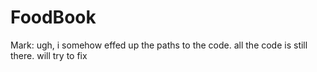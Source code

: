 FoodBook
========

Mark: ugh, i somehow effed up the paths to the code. all the code is still there. will try to fix

